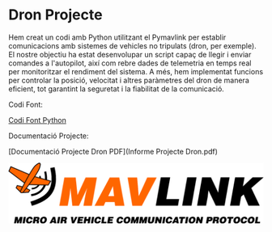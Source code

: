 # Dron Projecte

Hem creat un codi amb Python utilitzant el Pymavlink per establir comunicacions amb sistemes de vehicles no tripulats (dron, per exemple). El nostre objectiu ha estat desenvolupar un script capaç de llegir i enviar comandes a l'autopilot, així com rebre dades de telemetria en temps real per monitoritzar el rendiment del sistema. A més, hem implementat funcions per controlar la posició, velocitat i altres paràmetres del dron de manera eficient, tot garantint la seguretat i la fiabilitat de la comunicació.

Codi Font:

[Codi Font Python](codi_font.py)

Documentació Projecte:

[Documentació Projecte Dron PDF](Informe Projecte Dron.pdf)

![Descripción de la imagen](3a6546469555d30cfcdaf4c30929d146.png)
